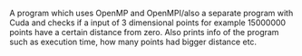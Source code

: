 A program which uses OpenMP and OpenMPI/also a separate program with Cuda
and checks if a input of 3 dimensional points for example 15000000
points have a certain distance from zero.
	Also prints info of the program such as execution time,
how many points had bigger distance etc.
